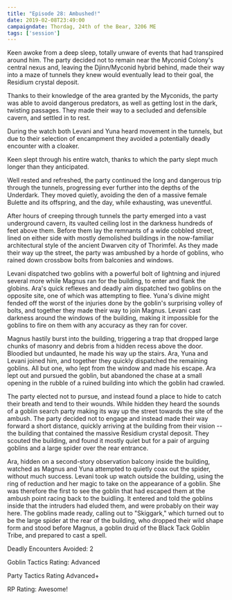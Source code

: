 ```yaml
---
title: "Episode 28: Ambushed!"
date: 2019-02-08T23:49:00
campaigndate: Thordag, 24th of the Bear, 3206 ME
tags: ['session']
---
```


Keen awoke from a deep sleep, totally unware of events that had transpired around him. The party decided not to remain near the Myconid Colony's central nexus and, leaving the Djinn/Myconid hybrid behind, made their way into a maze of tunnels they knew would eventually lead to their goal, the Residium crystal deposit.

Thanks to their knowledge of the area granted by the Myconids, the party was able to avoid dangerous predators, as well as getting lost in the dark, twisting passages. They made their way to a secluded and defensible cavern, and settled in to rest.

During the watch both Levani and Yuna heard movement in the tunnels, but due to their selection of encampment they avoided a potentially deadly encounter with a cloaker.

Keen slept through his entire watch, thanks to which the party slept much longer than they anticipated.

Well rested and refreshed, the party continued the long and dangerous trip through the tunnels, progressing ever further into the depths of the Underdark. They moved quietly, avoiding the den of a massive female Bulette and its offspring, and the day, while exhausting, was uneventful.

After hours of creeping through tunnels the party emerged into a vast underground cavern, its vaulted ceiling lost in the darkness hundreds of feet above them. Before them lay the remnants of a wide cobbled street, lined on either side with mostly demolished buildings in the now-familiar architectural style of the ancient Dwarven city of Thorimfel. As they made their way up the street, the party was ambushed by a horde of goblins, who rained down crossbow bolts from balconies and windows.

Levani dispatched two goblins with a powerful bolt of lightning and injured several more while Magnus ran for the building, to enter and flank the globins. Ara's quick reflexes and deadly aim dispatched two goblins on the opposite site, one of which was attempting to flee. Yuna's divine might fended off the worst of the injuries done by the goblin's surprising volley of bolts, and together they made their way to join Magnus. Levani cast darkness around the windows of the building, making it impossible for the goblins to fire on them with any accuracy as they ran for cover.

Magnus hastily burst into the building, triggering a trap that dropped large chunks of masonry and debris from a hidden recess above the door. Bloodied but undaunted, he made his way up the stairs.  Ara, Yuna and Levani joined him, and together they quickly dispatched the remaining goblins. All but one, who lept from the window and made his escape. Ara lept out and pursued the goblin, but abandoned the chase at a small opening in the rubble of a ruined building into which the goblin had crawled.

The party elected not to pursue, and instead found a place to hide to catch their breath and tend to their wounds. While hidden they heard the sounds of a goblin search party making its way up the street towards the site of the ambush. The party decided not to engage and instead made their way forward a short distance, quickly arriving at the building from their vision -- the building that contained the massive Residium crystal deposit. They scouted the building, and found it mostly quiet but for a pair of arguing goblins and a large spider over the rear entrance.

Ara, hidden on a second-story observation balcony inside the building, watched as Magnus and Yuna attempted to quietly coax out the spider, without much success. Levani took up watch outside the building, using the ring of reduction and her magic to take on the appearance of a goblin. She was therefore the first to see the goblin that had escaped them at the ambush point racing back to the buidling. It entered and told the goblins inside that the intruders had eluded them, and were probably on their way here. The goblins made ready, calling out to "Skiggark," which turned out to be the large spider at the rear of the building, who dropped their wild shape form and stood before Magnus, a goblin druid of the Black Tack Goblin Tribe, and prepared to cast a spell.

Deadly Encounters Avoided: 2

Goblin Tactics Rating: Advanced

Party Tactics Rating Advanced+

RP Rating: Awesome!
